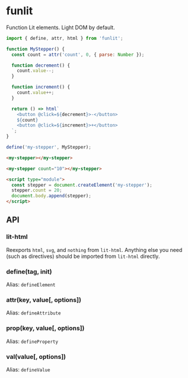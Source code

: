 # funlit

Function Lit elements. Light DOM by default.

```js
import { define, attr, html } from 'funlit';

function MyStepper() {
  const count = attr('count', 0, { parse: Number });

  function decrement() {
    count.value--;
  }

  function increment() {
    count.value++;
  }

  return () => html`
    <button @click=${decrement}>-</button>
    ${count}
    <button @click=${increment}>+</button>
  `;
}

define('my-stepper', MyStepper);
```

```html
<my-stepper></my-stepper>

<my-stepper count="10"></my-stepper>

<script type="module">
  const stepper = document.createElement('my-stepper');
  stepper.count = 20;
  document.body.append(stepper);
</script>
```

## API

### lit-html

Reexports `html`, `svg`, and `nothing` from `lit-html`. Anything else you need (such as directives) should be imported from `lit-html` directly.

### define(tag, init)

Alias: `defineElement`

### attr(key, value[, options])

Alias: `defineAttribute`

### prop(key, value[, options])

Alias: `defineProperty`

### val(value[, options])

Alias: `defineValue`
